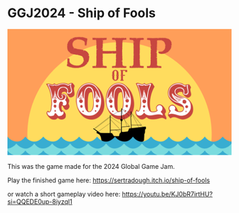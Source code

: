 # GGJ2024 - Ship of Fools

![Ship of Fools Title](/assets/images/title.png)

This was the game made for the 2024 Global Game Jam.

Play the finished game here: https://sertradough.itch.io/ship-of-fools

or watch a short gameplay video here: https://youtu.be/KJ0bR7irtHU?si=QQEDE0up-8iyzql1

